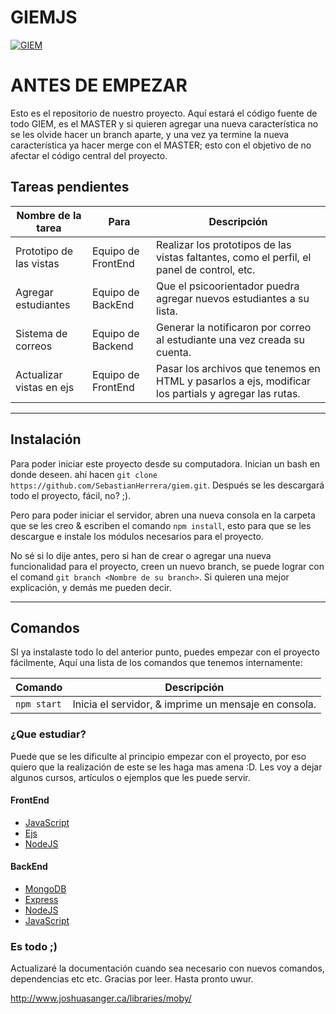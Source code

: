 
# GIEMJS
[![GIEM](https://i.imgur.com/iuzkeRY.png "GIEM")](https://i.imgur.com/iuzkeRY.png "GIEM")
# ANTES DE  EMPEZAR
Esto es el repositorio de nuestro proyecto. Aquí estará el código fuente de todo GIEM, es el MASTER y si quieren agregar una nueva característica no se les olvide hacer un branch aparte, y una vez ya termine la nueva característica ya hacer merge con el MASTER; esto con el objetivo de no afectar el código central del proyecto.

Tareas pendientes
------------
| Nombre de la tarea |Para  | Descripción |
|--|--| --|
| Prototipo de las vistas |Equipo de FrontEnd |Realizar los prototipos de las vistas faltantes, como el perfil, el panel de control, etc.  |  |
| Agregar estudiantes |Equipo de BackEnd | Que el psicoorientador puedra agregar nuevos estudiantes a su lista.  |  |
| Sistema de correos | Equipo de Backend | Generar la notificaron por correo al estudiante una vez creada su cuenta.|  |
| Actualizar vistas en ejs|Equipo de FrontEnd | Pasar los archivos que tenemos en HTML y pasarlos a ejs, modificar los partials y agregar las rutas.  |  |
------------

## Instalación
Para poder iniciar este proyecto desde su computadora. Inician un bash en donde deseen. ahí hacen `git clone https://github.com/SebastianHerrera/giem.git`. Después se les descargará todo el proyecto, fácil, no? ;). 

Pero para poder iniciar el servidor, abren una nueva consola en la carpeta que se les creo & escriben el comando `npm install`, esto para que se les descargue e instale los módulos necesarios para el proyecto.

No sé si lo dije antes, pero si han de crear o agregar una nueva funcionalidad para el proyecto, creen un nuevo branch, se puede lograr con el comand  `git branch <Nombre de su branch>`.  Si quieren una mejor explicación, y demás me pueden decir.


------------
## Comandos

SI ya instalaste todo lo del anterior punto, puedes empezar con el proyecto fácilmente, Aquí una lista de los comandos que tenemos internamente:


| Comando    | Descripción                    |
| ------------- | ------------------------------ |
| `npm start`      | Inicia el servidor, & imprime un mensaje en consola.       |


### ¿Que estudiar?
Puede que se les dificulte al principio empezar con el proyecto, por eso quiero que la realización de este se les haga mas amena :D. Les voy a dejar algunos cursos, artículos o ejemplos que les puede servir.

#### FrontEnd

- [JavaScript](https://youtu.be/RqQ1d1qEWlE)
- [Ejs](https://www.youtube.com/watch?v=7IBcDIb8XmQ)
- [NodeJS](https://youtu.be/BhvLIzVL8_o)

#### BackEnd

- [MongoDB](https://www.youtube.com/watch?v=Apbk83XL8L8&t=2947s)
- [Express](https://www.youtube.com/watch?v=8eg4w8v076w)
- [NodeJS](https://youtu.be/BhvLIzVL8_o)
- [JavaScript](https://youtu.be/RqQ1d1qEWlE)

### Es todo ;)

Actualizaré la documentación cuando sea necesario con nuevos comandos, dependencias etc etc. Gracias por leer. Hasta pronto uwur.


http://www.joshuasanger.ca/libraries/moby/
